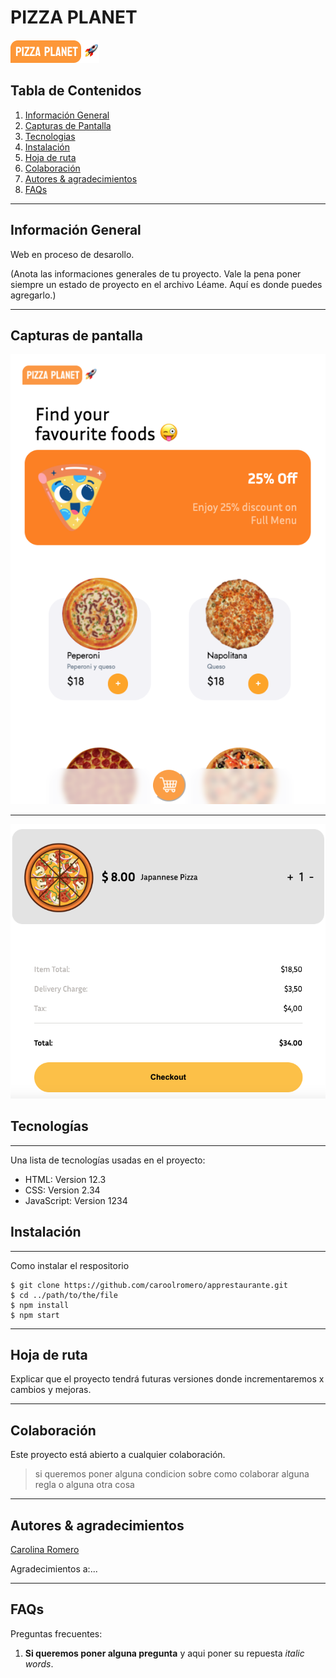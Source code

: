 # PIZZA PLANET 
![Imagetext](./img%20readme/logo-principal.png)

## Tabla de Contenidos
1. [Información General](#información-general)
2. [Capturas de Pantalla](#capturas-de-pantalla)
3. [Tecnologias](#tecnologías)
4. [Instalación](#instalación)
5. [Hoja de ruta](#hoja-de-ruta)
6. [Colaboración](#colaboración)
7. [Autores & agradecimientos](#autores--agradecimientos)
8. [FAQs](#faqs)

***
## Información General

Web en proceso de desarollo. 

(Anota las informaciones generales de tu proyecto. Vale la pena poner siempre un estado de proyecto en el archivo Léame. Aquí es donde puedes agregarlo.)

***

## Capturas de pantalla

![Image text](./img%20readme/captura02.png)
***
![Image text](./img%20readme/captura03.png)
## Tecnologías
***
Una lista de tecnologías usadas en el proyecto:
* HTML: Version 12.3 
* CSS: Version 2.34
* JavaScript: Version 1234

## Instalación
***
Como instalar el respositorio 
```
$ git clone https://github.com/caroolromero/apprestaurante.git
$ cd ../path/to/the/file
$ npm install
$ npm start
```
***
## Hoja de ruta

Explicar que el proyecto tendrá futuras versiones donde incrementaremos x cambios y mejoras.
***
## Colaboración
Este proyecto está abierto a cualquier colaboración.
> si queremos poner alguna condicion sobre como colaborar 
> alguna regla
> o alguna otra cosa

***
## Autores & agradecimientos
[Carolina Romero](https://github.com/caroolromero)

Agradecimientos a:... 

***
## FAQs

Preguntas frecuentes:
1. **Si queremos poner alguna pregunta**
y aqui poner su repuesta _italic words_. 
